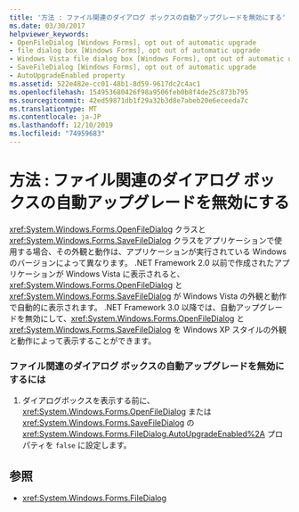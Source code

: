 ```yaml
---
title: '方法 : ファイル関連のダイアログ ボックスの自動アップグレードを無効にする'
ms.date: 03/30/2017
helpviewer_keywords:
- OpenFileDialog [Windows Forms], opt out of automatic upgrade
- file dialog box [Windows Forms], opt out of automatic upgrade
- Windows Vista file dialog box [Windows Forms], opt out of automatic upgrade
- SaveFileDialog [Windows Forms], opt out of automatic upgrade
- AutoUpgradeEnabled property
ms.assetid: 522e482e-cc01-48b1-8d59-9617dc2c4ac1
ms.openlocfilehash: 154953680426f98a9506feb0b8f4de25c873b795
ms.sourcegitcommit: 42ed59871db1f29a32b3d8e7abeb20e6eceeda7c
ms.translationtype: MT
ms.contentlocale: ja-JP
ms.lasthandoff: 12/10/2019
ms.locfileid: "74959683"
---
```

# <a name="how-to-opt-out-of-file-dialog-box-automatic-upgrade"></a>方法 : ファイル関連のダイアログ ボックスの自動アップグレードを無効にする
<xref:System.Windows.Forms.OpenFileDialog> クラスと <xref:System.Windows.Forms.SaveFileDialog> クラスをアプリケーションで使用する場合、その外観と動作は、アプリケーションが実行されている Windows のバージョンによって異なります。 .NET Framework 2.0 以前で作成されたアプリケーションが Windows Vista に表示されると、<xref:System.Windows.Forms.OpenFileDialog> と <xref:System.Windows.Forms.SaveFileDialog> が Windows Vista の外観と動作で自動的に表示されます。 .NET Framework 3.0 以降では、自動アップグレードを無効にして、<xref:System.Windows.Forms.OpenFileDialog> と <xref:System.Windows.Forms.SaveFileDialog> を Windows XP スタイルの外観と動作によって表示することができます。  
  
### <a name="to-opt-out-of-file-dialog-box-automatic-upgrade"></a>ファイル関連のダイアログ ボックスの自動アップグレードを無効にするには  
  
1. ダイアログボックスを表示する前に、<xref:System.Windows.Forms.OpenFileDialog> または <xref:System.Windows.Forms.SaveFileDialog> の <xref:System.Windows.Forms.FileDialog.AutoUpgradeEnabled%2A> プロパティを `false` に設定します。  
  
## <a name="see-also"></a>参照

- <xref:System.Windows.Forms.FileDialog>
